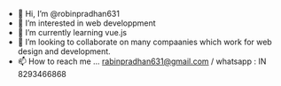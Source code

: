 - 👋 Hi, I’m @robinpradhan631
- 👀 I’m interested in web developpment
- 🌱 I’m currently learning vue.js
- 💞️ I’m looking to collaborate on many compaanies which work for web design and development.
- 📫 How to reach me ... rabinpradhan631@gmail.com / whatsapp : IN 8293466868

<!---
robinpradhan631/robinpradhan631 is a ✨ special ✨ repository because its `README.md` (this file) appears on your GitHub profile.
You can click the Preview link to take a look at your changes.
--->
